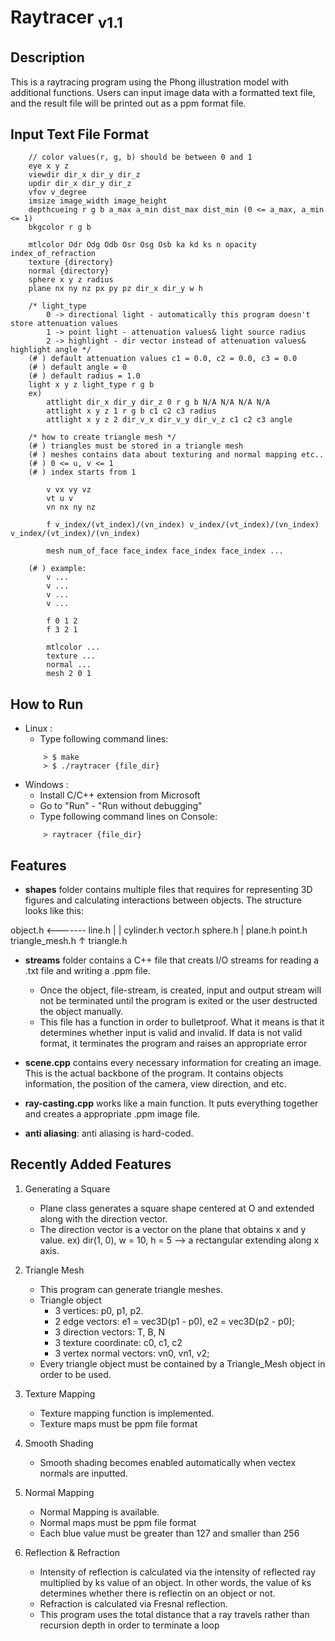 # Raytracer <sub>v1.1</sub>

## Description
This is a raytracing program using the Phong illustration model with additional functions. Users can input image data with a formatted text file, and the result file will be printed out as a ppm format file.

## Input Text File Format

```
    // color values(r, g, b) should be between 0 and 1
    eye x y z
    viewdir dir_x dir_y dir_z
    updir dir_x dir_y dir_z
    vfov v_degree
    imsize image_width image_height
    depthcueing r g b a_max a_min dist_max dist_min (0 <= a_max, a_min <= 1)
    bkgcolor r g b

    mtlcolor Odr Odg Odb Osr Osg Osb ka kd ks n opacity index_of_refraction
    texture {directory}
    normal {directory}
    sphere x y z radius
    plane nx ny nz px py pz dir_x dir_y w h 

    /* light_type 
        0 -> directional light - automatically this program doesn't store attenuation values
        1 -> point light - attenuation values& light source radius
        2 -> highlight - dir vector instead of attenuation values& highlight angle */
    (# ) default attenuation values c1 = 0.0, c2 = 0.0, c3 = 0.0
    (# ) default angle = 0
    (# ) default radius = 1.0
    light x y z light_type r g b
    ex)
        attlight dir_x dir_y dir_z 0 r g b N/A N/A N/A N/A
        attlight x y z 1 r g b c1 c2 c3 radius
        attlight x y z 2 dir_v_x dir_v_y dir_v_z c1 c2 c3 angle

    /* how to create triangle mesh */
    (# ) triangles must be stored in a triangle mesh
    (# ) meshes contains data about texturing and normal mapping etc..
    (# ) 0 <= u, v <= 1
    (# ) index starts from 1

        v vx vy vz
        vt u v
        vn nx ny nz

        f v_index/(vt_index)/(vn_index) v_index/(vt_index)/(vn_index) v_index/(vt_index)/(vn_index)

        mesh num_of_face face_index face_index face_index ...

    (# ) example:
        v ...
        v ...
        v ...
        v ...

        f 0 1 2
        f 3 2 1

        mtlcolor ...
        texture ...
        normal ...
        mesh 2 0 1
```

## How to Run
- Linux : 
    - Type following command lines: 
    ```
        > $ make
        > $ ./raytracer {file_dir}
    ```
- Windows : 
    - Install C/C++ extension from Microsoft 
    - Go to "Run" - "Run without debugging" 
    - Type following command lines on Console: 
    ```
        > raytracer {file_dir}
    ```

## Features
- **shapes** folder contains multiple files that requires for representing 3D figures and calculating interactions between objects.
The structure looks like this:

object.h <------- line.h
|                   |
cylinder.h        vector.h
sphere.h            |
plane.h           point.h
triangle_mesh.h
    ↑
triangle.h

- **streams** folder contains a C++ file that creats I/O streams for reading a .txt file and writing a .ppm file.
    - Once the object, file-stream, is created, input and output stream will not be terminated until the program is exited or the user destructed the object manually.
    - This file has a function in order to bulletproof. What it means is that it determines whether input is valid and invalid. If data is not valid format, it terminates the program and raises an appropriate error

- **scene.cpp** contains every necessary information for creating an image. This is the actual backbone of the program. It contains objects information, the position of the camera, view direction, and etc.

- **ray-casting.cpp** works like a main function. It puts everything together and creates a appropriate .ppm image file.

- **anti aliasing**: anti aliasing is hard-coded.

## Recently Added Features
1. Generating a Square
    - Plane class generates a square shape centered at O and extended along with the direction vector.
    - The direction vector is a vector on the plane that obtains x and y value. ex) dir(1, 0), w = 10, h = 5 --> a rectangular extending along x axis.

2. Triangle Mesh
    - This program can generate triangle meshes.
    - Triangle object
        - 3 vertices: p0, p1, p2.
        - 2 edge vectors: e1 = vec3D(p1 - p0), e2 = vec3D(p2 - p0);
        - 3 direction vectors: T, B, N
        - 3 texture coordinate: c0, c1, c2
        - 3 vertex normal vectors: vn0, vn1, v2;
    - Every triangle object must be contained by a Triangle_Mesh object in order to be used.

3. Texture Mapping
    - Texture mapping function is implemented.
    - Texture maps must be ppm file format

4. Smooth Shading
    - Smooth shading becomes enabled automatically when vectex normals are inputted.
    
5. Normal Mapping
    - Normal Mapping is available.
    - Normal maps must be ppm file format
    - Each blue value must be greater than 127 and smaller than 256
    
6. Reflection & Refraction
    - Intensity of reflection is calculated via the intensity of reflected ray multiplied by ks value of an object. In other words, the value of ks determines whether there is reflectin on an object or not.
    - Refraction is calculated via Fresnal reflection.
    - This program uses the total distance that a ray travels rather than recursion depth in order to terminate a loop 

